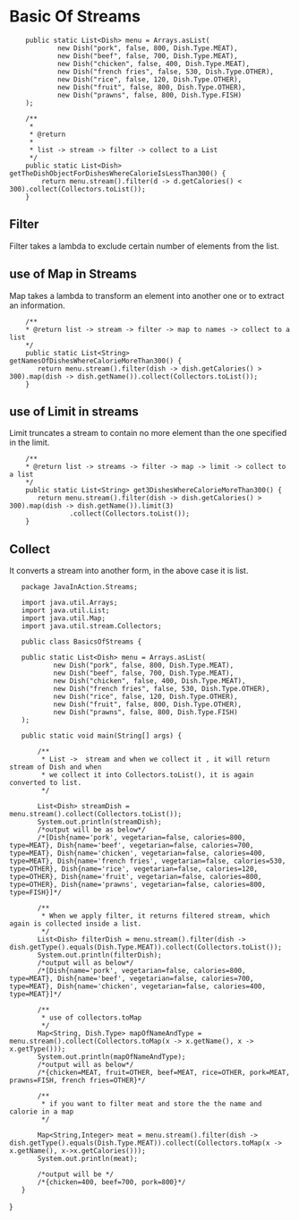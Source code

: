 # Basic Of Streams

        public static List<Dish> menu = Arrays.asList(
                new Dish("pork", false, 800, Dish.Type.MEAT),
                new Dish("beef", false, 700, Dish.Type.MEAT),
                new Dish("chicken", false, 400, Dish.Type.MEAT),
                new Dish("french fries", false, 530, Dish.Type.OTHER),
                new Dish("rice", false, 120, Dish.Type.OTHER),
                new Dish("fruit", false, 800, Dish.Type.OTHER),
                new Dish("prawns", false, 800, Dish.Type.FISH)
        );
    
        /**
         *
         * @return
         *
         * list -> stream -> filter -> collect to a List
         */
        public static List<Dish> getTheDishObjectForDishesWhereCalorieIsLessThan300() {
            return menu.stream().filter(d -> d.getCalories() < 300).collect(Collectors.toList());
        }

   ## Filter 
   
   Filter takes a lambda to exclude certain number of elements from the list.
    
   ## use of Map in Streams
   
   Map takes a lambda to transform an element into another one or to extract an information.
   
        /**
        * @return list -> stream -> filter -> map to names -> collect to a list
        */
        public static List<String> getNamesOfDishesWhereCalorieMoreThan300() {
           return menu.stream().filter(dish -> dish.getCalories() > 300).map(dish -> dish.getName()).collect(Collectors.toList());
        }
        
   ## use of Limit in streams
   
   Limit truncates a stream to contain no more element than the one specified in the limit.
   
     
        /**
        * @return list -> streams -> filter -> map -> limit -> collect to a list
        */
        public static List<String> get3DishesWhereCalorieMoreThan300() {
           return menu.stream().filter(dish -> dish.getCalories() > 300).map(dish -> dish.getName()).limit(3)
                   .collect(Collectors.toList());
        }
   ## Collect
   
   It converts a stream into another form, in the above case it is list.
   
   
       package JavaInAction.Streams;
       
       import java.util.Arrays;
       import java.util.List;
       import java.util.Map;
       import java.util.stream.Collectors;
       
       public class BasicsOfStreams {
   
       public static List<Dish> menu = Arrays.asList(
               new Dish("pork", false, 800, Dish.Type.MEAT),
               new Dish("beef", false, 700, Dish.Type.MEAT),
               new Dish("chicken", false, 400, Dish.Type.MEAT),
               new Dish("french fries", false, 530, Dish.Type.OTHER),
               new Dish("rice", false, 120, Dish.Type.OTHER),
               new Dish("fruit", false, 800, Dish.Type.OTHER),
               new Dish("prawns", false, 800, Dish.Type.FISH)
       );
   
       public static void main(String[] args) {
   
           /**
            * List ->  stream and when we collect it , it will return stream of Dish and when
            * we collect it into Collectors.toList(), it is again converted to list.
            */
   
           List<Dish> streamDish = menu.stream().collect(Collectors.toList());
           System.out.println(streamDish);
           /*output will be as below*/
           /*[Dish{name='pork', vegetarian=false, calories=800, type=MEAT}, Dish{name='beef', vegetarian=false, calories=700, type=MEAT}, Dish{name='chicken', vegetarian=false, calories=400, type=MEAT}, Dish{name='french fries', vegetarian=false, calories=530, type=OTHER}, Dish{name='rice', vegetarian=false, calories=120, type=OTHER}, Dish{name='fruit', vegetarian=false, calories=800, type=OTHER}, Dish{name='prawns', vegetarian=false, calories=800, type=FISH}]*/
   
           /**
            * When we apply filter, it returns filtered stream, which again is collected inside a list.
            */
           List<Dish> filterDish = menu.stream().filter(dish -> dish.getType().equals(Dish.Type.MEAT)).collect(Collectors.toList());
           System.out.println(filterDish);
           /*output will as below*/
           /*[Dish{name='pork', vegetarian=false, calories=800, type=MEAT}, Dish{name='beef', vegetarian=false, calories=700, type=MEAT}, Dish{name='chicken', vegetarian=false, calories=400, type=MEAT}]*/
   
           /**
            * use of collectors.toMap
            */
           Map<String, Dish.Type> mapOfNameAndType = menu.stream().collect(Collectors.toMap(x -> x.getName(), x -> x.getType()));
           System.out.println(mapOfNameAndType);
           /*output will as below*/
           /*{chicken=MEAT, fruit=OTHER, beef=MEAT, rice=OTHER, pork=MEAT, prawns=FISH, french fries=OTHER}*/
   
           /**
            * if you want to filter meat and store the the name and calorie in a map
            */
   
           Map<String,Integer> meat = menu.stream().filter(dish -> dish.getType().equals(Dish.Type.MEAT)).collect(Collectors.toMap(x -> x.getName(), x->x.getCalories()));
           System.out.println(meat);
   
           /*output will be */
           /*{chicken=400, beef=700, pork=800}*/
       }
   }
